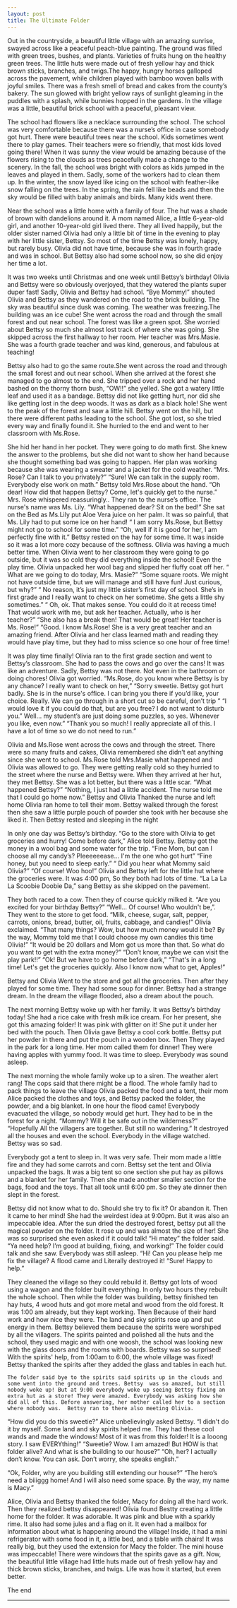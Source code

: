 ```yaml
---
layout: post
title: The Ultimate Folder 
---
```

Out in the countryside, a beautiful little village with an amazing sunrise, swayed across like a peaceful peach-blue painting. The ground was filled with green trees, bushes, and plants. Varieties of fruits hung on the healthy green trees. The little huts were made out of fresh yellow hay and thick brown sticks, branches, and twigs.The happy, hungry horses galloped across the pavement, while children played with bamboo woven balls with joyful smiles. There was a fresh smell of bread and cakes from the county’s bakery. The sun glowed with bright yellow rays of sunlight gleaming in the puddles with a splash, while bunnies hopped in the gardens. In the village was a little, beautiful brick school with a peaceful, pleasant view. 

The school had flowers like a necklace surrounding the school. The school was very comfortable because there was a nurse’s office in case somebody got hurt. There were beautiful trees near the school. Kids sometimes went there to play games. Their teachers were so friendly, that most kids loved going there! When it was sunny the view would be amazing because of the flowers rising to the clouds as trees peacefully made a change to the scenery. In the fall, the school was bright with colors as kids jumped in the leaves and played in them. Sadly, some of the workers had to clean them up. In the winter, the snow layed like icing on the school with feather-like snow falling on the trees. In the spring, the rain fell like beads and then the sky would be filled with baby animals and birds.  Many kids went there.

 Near the school was a little home with a family of four. The hut was a shade of brown with dandelions around it. A mom named Alice, a little 6-year-old girl, and another 10-year-old girl lived there. They all lived happily, but the older sister named Olivia had only a little bit of time in the evening to play with her little sister, Bettsy. So most of the time Bettsy was lonely, happy, but rarely busy. Olivia did not have time, because she was in fourth grade and was in school. But Bettsy also had some school now, so she did enjoy her time a lot. 

 It was two weeks until Christmas and one week until Bettsy’s birthday! Olivia and Bettsy were so obviously overjoyed, that they watered the plants super duper fast! Sadly, Olivia and Bettsy had school. “Bye Mommy!” shouted Olivia and Bettsy as they wandered on the road to the brick building.  The sky was beautiful since dusk was coming. The weather was freezing.The building was an ice cube! She went across the road and through the small forest and out near school. The forest was like a green spot. She worried about Bettsy so much she almost lost track of where she was going. She skipped across the first hallway to her room. Her teacher was Mrs.Masie. She was a fourth grade teacher and was kind, generous, and fabulous at teaching!

Bettsy also had to go the same route.She went across the road and through the small forest and out near school.  When she arrived at the forest she managed to go almost to the end. She tripped over a rock and her hand bashed on the thorny thorn bush, “OW!!” she yelled. She got a watery little leaf and used it as a bandage.  Bettsy did not like getting hurt, nor did she like getting lost in the deep woods. It was as dark as a black hole! She went to the peak of the forest and saw a little hill. Bettsy went on the hill, but there were different paths leading to the school. She got lost, so she tried every way and finally found it. She hurried to the end and went to her classroom with Ms.Rose.

 She hid her hand in her pocket. They were going to do math first. She knew the answer to the problems, but she did not want to show her hand because she thought something bad was going to happen. Her plan  was working because she was wearing a sweater and a jacket for the cold weather.
 “Mrs. Rose? Can I talk to you privately?”
“Sure! We can talk in the supply room. Everybody else work on math.” Bettsy told Mrs.Rose about the hand. “Oh dear! How did that happen Bettsy? Come, let's quickly get to the nurse.” Mrs. Rose whispered reassuringly.. They ran to the nurse’s office.  The nurse's name was Ms. Lily.
“What happened dear? Sit on the bed!”
She sat on the Bed as Ms.Lily put Aloe Vera juice on her palm. It was so painful, that Ms. Lily had to put some ice on her hand! 
“ I am sorry Ms.Rose, but Bettsy might not go to school for some time.”
“Oh, well if it is good for her, I am perfectly fine with it.” Bettsy rested on the hay for some time. It was inside so it was a lot more cozy because of the softness.
Olivia was having a much better time. When Olivia went to her classroom they were going to go outside, but it was so cold they did everything inside the school! Even the play time. Olivia unpacked her wool bag and slipped her fluffy coat off her.
“ What are we going to do today, Mrs. Masie?”
“Some square roots. We might not have outside time, but we will manage and still have fun! Just curious, but why?”
“ No reason, it’s just my little sister’s first day of school. She’s in first grade and I really want to check on her sometime. She gets a little shy sometimes.”
“ Oh, ok. That makes sense. You could do it at recess time! That would work with me, but ask her teacher. Actually, who is her teacher?”
“She also has a break then! That would be great! Her teacher is Ms. Rose!” 
“Good. I know Ms.Rose! She is a very great teacher and an amazing friend.
After Olivia and her class learned math and reading they would have play time, but they had to miss science so one hour of free time! 
 
It was play time finally! Olivia ran to the first grade section and went to Bettsy’s classroom. She had to pass the cows and go over the cans! It was like an adventure.
 Sadly, Bettsy was not there. Not even in the bathroom or doing chores! Olivia got worried.
“Ms.Rose, do you know where Bettsy is by any chance? I really want to check on her,”
“Sorry sweetie. Bettsy got hurt badly. She is in the nurse's office. I can bring you there if you’d like, your choice. Really. We can go through in a short cut so be careful, don’t trip ”
“I would love it if you could do that, but are you free? I do not want to disturb you.”
Well… my student’s are just doing some puzzles, so yes. Whenever you like, even now.”
“Thank you so much! I really appreciate all of this. I have a lot of time so we do not need to run.”

Olivia and Ms.Rose went across the cows and through the street. There were so many fruits and cakes, Olivia remembered she didn’t eat anything since she went to school. Ms.Rose told Mrs.Masie what happened and Olivia was allowed to go. They were getting really cold so they hurried to the street where the nurse and Bettsy were. When they arrived at her hut, they met Bettsy. She was a lot better, but there was a little scar.
“What happened Bettsy?”
“Nothing, I just had a little accident. The nurse told me that I could go home now.”
Bettsy and Olivia Thanked the nurse and left home Olivia ran home to tell their mom. Bettsy walked through the forest then she saw a little purple pouch of powder she took with her because she liked it. Then Bettsy rested and sleeping in the night

In only one day was Bettsy’s birthday. “Go to the store with Olivia to get groceries and  hurry! Come before dark,” Alice told Bettsy. Bettsy got the money in a wool bag and some water for the trip.
“Fine Mom, but can I choose all my candy’s? Pleeeeeease… I'm the one who got hurt” 
“Fine honey, but you need to sleep early.” 
“ Did you hear what Mommy said Olivia?”
“Of course! Woo hoo!” 
Olivia and Bettsy left for the little hut where the groceries were. It was 4:00 pm, So they both had lots of time. “La La La La Scoobie Doobie Da,” sang Bettsy as she skipped on the pavement. 

They both raced to a cow. Then they of course quickly milked it. 
 “Are you excited for your birthday Bettsy?”
“Well… Of course! Who wouldn't be,”. They went to the store to get food.
“Milk, cheese, sugar, salt, pepper, carrots, onions, bread, butter, oil, fruits, cabbage, and candies!” Olivia exclaimed.
“That many things? Wow, but how much money would it be? By the way, Mommy told me that I could choose my own candies this time Olivia!”
 “It would be 20 dollars and Mom got us more than that. So what do you want to get with the extra money?”
“Don’t know, maybe we can visit the play park!!”
“Ok! But we have to go home before dark,”
“That's in a long time! Let's get the groceries quickly. Also I know now what to get, Apples!”

Bettsy and Olivia Went to the store and got all the groceries. Then after they played for some time. They had some soup for dinner. Bettsy had a strange dream. In the dream the village flooded, also a dream about the pouch. 

The next morning Bettsy woke up with her family. It was Bettsy’s birthday today! She had a rice cake with fresh milk ice cream. For her present, she got this amazing folder! It was pink with glitter on it! She put it under her bed with the pouch. Then Olivia gave Bettsy a cool cork bottle. Bettsy put her powder in there and put the pouch in a wooden box. Then They played in the park for a long time. Her mom called them for dinner! They were having apples with yummy food. It was time to sleep. Everybody was sound asleep.

 The next morning the whole family woke up to a siren. The weather alert rang! The cops said that there might be a flood. The whole family had to pack things to leave the village Olivia packed the food and a tent, their mom Alice packed the clothes and toys, and Bettsy packed the folder, the powder, and a big blanket. In one hour the flood came! Everybody evacuated the village, so nobody would get hurt. They had to be in the forest for a night. 
“Mommy? Will it be safe out in the wilderness?”
“Hopefully All the villagers are together. But still no wandering.”
It destroyed all the houses and even the school. Everybody in the village watched. Bettsy was so sad. 

Everybody got a tent to sleep in. It was very safe. Their mom made a little fire and they had some carrots and corn. Bettsy set the tent and Olivia unpacked the bags. It was a big tent so one section she put hay as pillows and a blanket for her family. Then she made another smaller section for the bags, food and the toys. That all took until 6:00 pm. So they ate dinner then slept in the forest.

Bettsy did not know what to do. Should she try to fix it? Or abandon it. Then it came to her mind! She had the weirdest idea at 9:00pm. But it was also an impeccable idea. After the sun dried the destroyed forest, bettsy put all the magical powder on the folder. It rose up and was almost the size of her! She was so surprised she even asked if it could talk!
“Hi matey” the folder said. “Ya need help? I’m good at building, fixing, and working!”
The folder could talk and she saw. Everybody was still asleep.
“Hi! Can you please help me fix the village? A flood came and Literally destroyed it!
“Sure! Happy to help.”
 
They cleaned the village so they could rebuild it. Bettsy got lots of wood using a wagon and the folder built everything. In only two hours they rebuilt the whole school. Then while the folder was building, bettsy finished ten hay huts, 4 wood huts and got more metal and wood from the old forest. It was 1:00 am already, but they kept working. Then Because of their hard work and how nice they were. The land and sky spirits rose up and put energy in them. Bettsy believed them because the spirits were worshiped by all the villagers. The spirits painted and polished all the huts and the school, they used magic and with one woosh, the school was looking new with the glass doors and the rooms with boards. Bettsy was so surprised! With the spirits' help, from 1:00am to 6:00, the whole village was fixed! Bettsy thanked the spirits after they added the glass and tables in each hut. 

	The folder said bye to the spirits said spirits up in the clouds and some went into the ground and trees. Bettsy  was so amazed, but still nobody woke up! But at 9:00 everybody woke up seeing Bettsy fixing an extra hut as a store! They were amazed. Everybody was asking how she did all of this. Before answering, her mother called her to a section where nobody was.  Bettsy ran to there also meeting Olivia.
“How did you do this sweetie?” Alice unbelievingly asked Bettsy.
“I didn't do it by myself. Some land and sky spirits helped me. They had these cool wands and made the windows! Most of it was from this folder! It is a looong story. I saw EVERYthing!”
“Sweetie? Wow. I am amazed! But HOW is that folder alive? And what is she building to our house?”
“Oh, her? I actually don’t know. You can ask. Don’t worry, she speaks english.”

“Ok, Folder, why are you building still extending our house?”
“The hero’s need a biiiggg home! And I will also need some space. By the way, my name is Macy.”

Alice, Olivia and Bettsy thanked the folder, Macy for doing all the hard work. Then they realized bettsy disappeared! Olivia found Bestty creating a little home for the folder. It was adorable. It was pink and blue with a sparkly rime. It also had some jules and a flag on it. It even had a mailbox for information about what is happening around the village! Inside, it had a mini refrigerator with some food in it, a little bed, and a table with chairs! It was really big, but they used the extension for Macy the folder. The mini house was impeccable! There were windows that the spirits gave as a gift. Now, the beautiful little village had little huts made out of fresh yellow hay and thick brown sticks, branches, and twigs. Life was how it started, but even better.



The end

---
